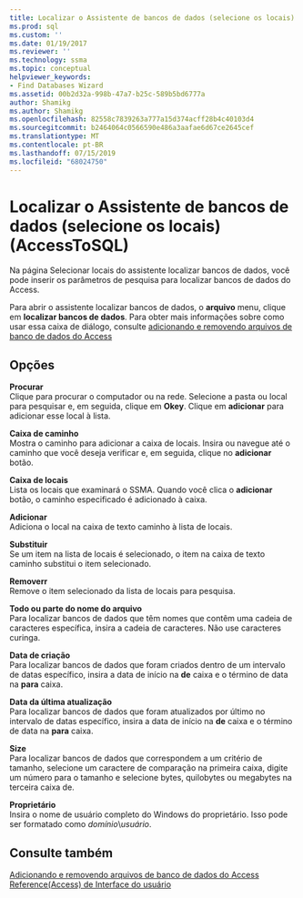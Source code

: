 ```yaml
---
title: Localizar o Assistente de bancos de dados (selecione os locais) (AccessToSQL) | Microsoft Docs
ms.prod: sql
ms.custom: ''
ms.date: 01/19/2017
ms.reviewer: ''
ms.technology: ssma
ms.topic: conceptual
helpviewer_keywords:
- Find Databases Wizard
ms.assetid: 00b2d32a-998b-47a7-b25c-589b5bd6777a
author: Shamikg
ms.author: Shamikg
ms.openlocfilehash: 82558c7839263a777a15d374acff28b4c40103d4
ms.sourcegitcommit: b2464064c0566590e486a3aafae6d67ce2645cef
ms.translationtype: MT
ms.contentlocale: pt-BR
ms.lasthandoff: 07/15/2019
ms.locfileid: "68024750"
---
```

# <a name="find-databases-wizard-select-locations-accesstosql"></a>Localizar o Assistente de bancos de dados (selecione os locais) (AccessToSQL)
Na página Selecionar locais do assistente localizar bancos de dados, você pode inserir os parâmetros de pesquisa para localizar bancos de dados do Access.  
  
Para abrir o assistente localizar bancos de dados, o **arquivo** menu, clique em **localizar bancos de dados**. Para obter mais informações sobre como usar essa caixa de diálogo, consulte [adicionando e removendo arquivos de banco de dados do Access](adding-and-removing-access-database-files-accesstosql.md)  
  
## <a name="options"></a>Opções  
**Procurar**  
Clique para procurar o computador ou na rede. Selecione a pasta ou local para pesquisar e, em seguida, clique em **Okey**. Clique em **adicionar** para adicionar esse local à lista.  
  
**Caixa de caminho**  
Mostra o caminho para adicionar a caixa de locais. Insira ou navegue até o caminho que você deseja verificar e, em seguida, clique no **adicionar** botão.  
  
**Caixa de locais**  
Lista os locais que examinará o SSMA. Quando você clica o **adicionar** botão, o caminho especificado é adicionado à caixa.  
  
**Adicionar**  
Adiciona o local na caixa de texto caminho à lista de locais.  
  
**Substituir**  
Se um item na lista de locais é selecionado, o item na caixa de texto caminho substitui o item selecionado.  
  
**Removerr**  
Remove o item selecionado da lista de locais para pesquisa.  
  
**Todo ou parte do nome do arquivo**  
Para localizar bancos de dados que têm nomes que contêm uma cadeia de caracteres específica, insira a cadeia de caracteres. Não use caracteres curinga.  
  
**Data de criação**  
Para localizar bancos de dados que foram criados dentro de um intervalo de datas específico, insira a data de início na **de** caixa e o término de data na **para** caixa.  
  
**Data da última atualização**  
Para localizar bancos de dados que foram atualizados por último no intervalo de datas específico, insira a data de início na **de** caixa e o término de data na **para** caixa.  
  
**Size**  
Para localizar bancos de dados que correspondem a um critério de tamanho, selecione um caractere de comparação na primeira caixa, digite um número para o tamanho e selecione bytes, quilobytes ou megabytes na terceira caixa de.  
  
**Proprietário**  
Insira o nome de usuário completo do Windows do proprietário. Isso pode ser formatado como *domínio*\\*usuário*.  
  
## <a name="see-also"></a>Consulte também  
[Adicionando e removendo arquivos de banco de dados do Access](adding-and-removing-access-database-files-accesstosql.md)  
[Reference(Access) de Interface do usuário](https://msdn.microsoft.com/af24c303-4a41-449b-9c86-d6558a97e839)  
  
